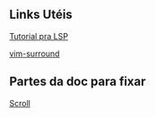 ## Links Utéis

[Tutorial pra LSP](https://terminalroot.com.br/2021/11/lsp-autocomplete-e-machine-learning-neovim-com-lua.html)

[vim-surround](https://github.com/tpope/vim-surround)

## Partes da doc para fixar
[Scroll](http://vimdoc.sourceforge.net/htmldoc/scroll.html)

